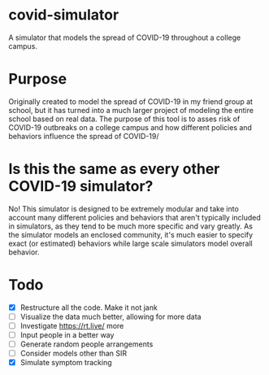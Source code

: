 # covid-simulator
A simulator that models the spread of COVID-19 throughout a college campus.

# Purpose

Originally created to model the spread of COVID-19 in my friend group at school, but it has turned into a much larger project of modeling the entire school based on real data.
The purpose of this tool is to asses risk of COVID-19 outbreaks on a college campus and how different policies and behaviors influence the spread of COVID-19/

# Is this the same as every other COVID-19 simulator?
No! This simulator is designed to be extremely modular and take into account many different policies and behaviors that aren't typically included in simulators, as they tend to be much more specific and vary greatly. As the simulator models an enclosed community, it's much easier to specify exact (or estimated) behaviors while large scale simulators model overall behavior.

# Todo
- [x] Restructure all the code. Make it not jank
- [ ] Visualize the data much better, allowing for more data
- [ ] Investigate https://rt.live/ more
- [ ] Input people in a better way
- [ ] Generate random people arrangements
- [ ] Consider models other than SIR
- [x] Simulate symptom tracking
